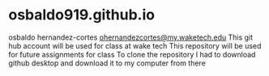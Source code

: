 # osbaldo919.github.io
osbaldo hernandez-cortes ohernandezcortes@my.waketech.edu
This git hub account will be used for class at wake tech
This repository will be used for future assignments for class
To clone the repository I had to download github desktop and download it to my computer from there
